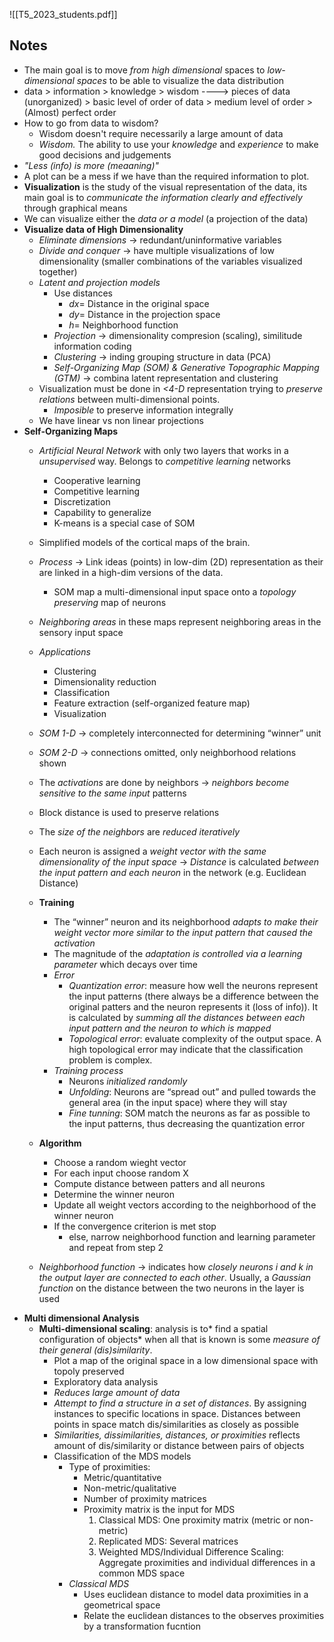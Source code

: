 ![[T5_2023_students.pdf]]

## Notes
* The main goal is to move *from high dimensional* spaces to *low-dimensional spaces* to be able to visualize the data distribution
* data > information > knowledge > wisdom ----> pieces of data (unorganized) > basic level of order of data > medium level of order > (Almost) perfect order
* How to go from data to wisdom?
	* Wisdom doesn't require necessarily a large amount of data
	* *Wisdom.* The ability to use your *knowledge* and *experience* to make good decisions and judgements
* *"Less (info) is more (meaaning)"* 
* A plot can be a mess if we have than the required information to plot. 
* **Visualization** is the study of the visual representation of the data, its main goal is to *communicate the information clearly and effectively* through graphical means
* We can visualize either the *data or a model* (a projection of the data)
* **Visualize data of High Dimensionality**
	* *Eliminate dimensions* -> redundant/uninformative variables
	* *Divide and conquer* -> have multiple visualizations of low dimensionality (smaller combinations of the variables visualized together)
	* *Latent and projection models*
		* Use distances
			* $dx =$ Distance in the original space
			* $dy =$ Distance in the projection space
			* $h =$ Neighborhood function
		* *Projection* -> dimensionality compresion (scaling), similitude information coding 
		* *Clustering* -> inding grouping structure in data (PCA)
		* *Self-Organizing Map (SOM) & Generative Topographic Mapping (GTM)* -> combina latent representation and clustering 
	* Visualization must be done in *<4-D* representation trying to *preserve relations* between multi-dimensional points.
		* *Imposible* to preserve information integrally
	* We have linear vs non linear projections
* **Self-Organizing Maps**
	* *Artificial Neural Network* with only two layers that works in a *unsupervised* way. Belongs to *competitive learning* networks
		* Cooperative learning
		* Competitive learning
		* Discretization
		* Capability to generalize
		* K-means is a special case of SOM
	* Simplified models of the cortical maps of the brain.
	* *Process* -> Link ideas (points) in low-dim (2D) representation as their are linked in a high-dim versions of the data.
		* SOM map a multi-dimensional input space onto a *topology preserving* map of neurons

	* *Neighboring areas* in these maps represent neighboring areas in the sensory input space
	* *Applications*
		* Clustering
		* Dimensionality reduction
		* Classification
		* Feature extraction (self-organized feature map)
		* Visualization
	* *SOM 1-D* -> completely interconnected for determining “winner” unit
	* *SOM 2-D* -> connections omitted, only neighborhood relations shown 
	* The *activations* are done by neighbors -> *neighbors become sensitive to the same input* patterns
	* Block distance is used to preserve relations
	* The *size of the neighbors* are *reduced iteratively*
	* Each neuron is assigned a *weight vector with the same dimensionality of the input space* -> *Distance* is calculated *between the input pattern and each neuron* in the network (e.g. Euclidean Distance)
	* **Training**
		* The “winner” neuron and its neighborhood *adapts to make their weight vector more similar to the input pattern that caused the activation*
		* The magnitude of the *adaptation is controlled via a learning parameter* which decays over time
		* *Error*
			* *Quantization error*: measure how well the neurons represent the input patterns (there always be a difference between the original patters and the neuron represents it (loss of info)). It is calculated by *summing all the distances between each input pattern and the neuron to which is mapped*
			* *Topological error*: evaluate complexity of the output space. A high topological error may indicate that the classification problem is complex. 
		* *Training process* 
			* Neurons *initialized randomly*
			* *Unfolding*: Neurons are “spread out” and pulled towards the general area (in the input space) where they will stay
			* *Fine tunning*: SOM match the neurons as far as possible to the input patterns, thus decreasing the quantization error
	* **Algorithm**
		* Choose a random wieght vector
		* For each input choose random X
		* Compute distance between patters and all neurons
		* Determine the winner neuron
		* Update all weight vectors according to the neighborhood of the winner neuron
		* If the convergence criterion is met stop
			* else, narrow neighborhood function and learning parameter and repeat from step 2
	* *Neighborhood function* -> indicates how *closely neurons i and k in the output layer are connected to each other*. Usually, a *Gaussian function* on the distance between the two neurons in the layer is used
* **Multi dimensional Analysis**
	* **Multi-dimensional scaling**: analysis is to* find a spatial configuration of objects* when all that is known is some *measure of their general (dis)similarity*.
		* Plot a map of the original space in a low dimensional space with topoly preserved
		* Exploratory data analysis
		* *Reduces large amount of data*
		* *Attempt to find a structure in a set of distances*. By assigning instances to specific locations in space.  Distances between points in space match dis/similarities as closely as possible
		* *Similarities, dissimilarities, distances, or proximities* reflects amount of dis/similarity or distance between pairs of objects
		* Classification of the MDS models
			* Type of proximities: 
				* Metric/quantitative
				* Non-metric/qualitative
				* Number of proximity matrices 
				* Proximity matrix is the input for MDS 
					1) Classical MDS: One proximity matrix (metric or non-metric) 
					2) Replicated MDS: Several matrices 
					3) Weighted MDS/Individual Difference Scaling: Aggregate proximities and individual differences in a common MDS space
			* *Classical MDS*
				* Uses euclidean distance to model data proximities in a geometrical space
				* Relate the euclidean distances to the observes proximities by a transformation fucntion
			  